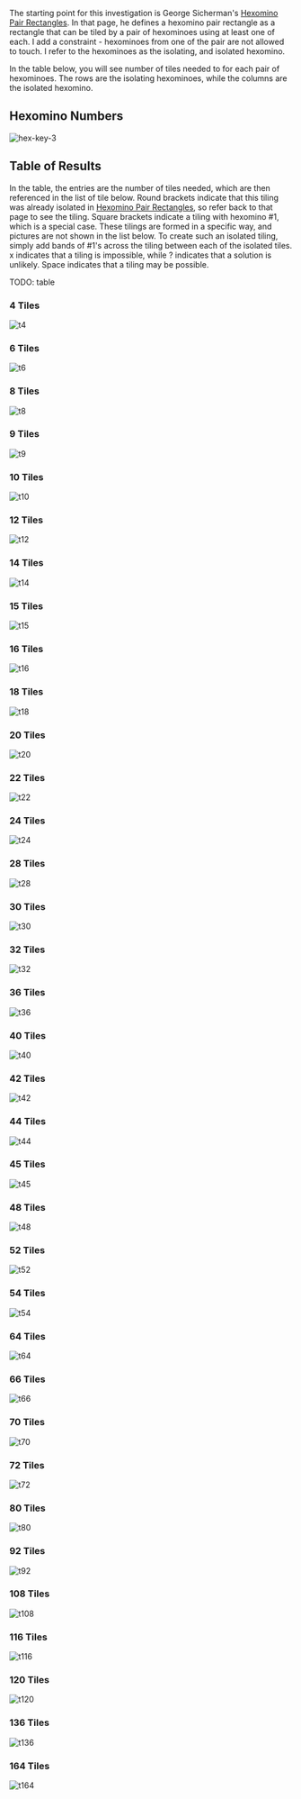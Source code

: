 The starting point for this investigation is George Sicherman's [Hexomino Pair Rectangles](https://sicherman.net/n6rect2/index.html). In that page, he defines a hexomino pair rectangle as a rectangle that can be tiled by a pair of hexominoes using at least one of each. I add a constraint - hexominoes from one of the pair are not allowed to touch. I refer to the hexominoes as the isolating, and isolated hexomino.

In the table below, you will see number of tiles needed to for each pair of hexominoes. The rows are the isolating hexominoes, while the columns are the isolated hexomino.

## Hexomino Numbers 

![hex-key-3](/assets/images/2025-05-08/hex-key-3.png "hex-key-3")

## Table of Results

In the table, the entries are the number of tiles needed, which are then referenced in the list of tile below. Round brackets indicate that this tiling was already isolated in [Hexomino Pair Rectangles](https://sicherman.net/n6rect2/index.html), so refer back to that page to see the tiling. Square brackets indicate a tiling with hexomino #1, which is a special case. These tilings are formed in a specific way, and pictures are not shown in the list below. To create such an isolated tiling, simply add bands of #1's across the tiling between each of the isolated tiles. x indicates that a tiling is impossible, while ? indicates that a solution is unlikely. Space indicates that a tiling may be possible. 

TODO: table

### 4 Tiles
![t4](/assets/images/2025-05-08/t4.png "t4")


### 6 Tiles
![t6](/assets/images/2025-05-08/t6.png "t6")


### 8 Tiles
![t8](/assets/images/2025-05-08/t8.png "t8")


### 9 Tiles
![t9](/assets/images/2025-05-08/t9.png "t9")


### 10 Tiles
![t10](/assets/images/2025-05-08/t10.png "t10")


### 12 Tiles
![t12](/assets/images/2025-05-08/t12.png "t12")


### 14 Tiles
![t14](/assets/images/2025-05-08/t14.png "t14")


### 15 Tiles
![t15](/assets/images/2025-05-08/t15.png "t15")


### 16 Tiles
![t16](/assets/images/2025-05-08/t16.png "t16")


### 18 Tiles
![t18](/assets/images/2025-05-08/t18.png "t18")


### 20 Tiles
![t20](/assets/images/2025-05-08/t20.png "t20")


### 22 Tiles
![t22](/assets/images/2025-05-08/t22.png "t22")


### 24 Tiles
![t24](/assets/images/2025-05-08/t24.png "t24")


### 28 Tiles
![t28](/assets/images/2025-05-08/t28.png "t28")


### 30 Tiles
![t30](/assets/images/2025-05-08/t30.png "t30")


### 32 Tiles
![t32](/assets/images/2025-05-08/t32.png "t32")


### 36 Tiles
![t36](/assets/images/2025-05-08/t36.png "t36")


### 40 Tiles
![t40](/assets/images/2025-05-08/t40.png "t40")


### 42 Tiles
![t42](/assets/images/2025-05-08/t42.png "t42")


### 44 Tiles
![t44](/assets/images/2025-05-08/t44.png "t44")


### 45 Tiles
![t45](/assets/images/2025-05-08/t45.png "t45")


### 48 Tiles
![t48](/assets/images/2025-05-08/t48.png "t48")


### 52 Tiles
![t52](/assets/images/2025-05-08/t52.png "t52")


### 54 Tiles
![t54](/assets/images/2025-05-08/t54.png "t54")


### 64 Tiles
![t64](/assets/images/2025-05-08/t64.png "t64")


### 66 Tiles
![t66](/assets/images/2025-05-08/t66.png "t66")


### 70 Tiles
![t70](/assets/images/2025-05-08/t70.png "t70")


### 72 Tiles
![t72](/assets/images/2025-05-08/t72.png "t72")


### 80 Tiles
![t80](/assets/images/2025-05-08/t80.png "t80")


### 92 Tiles
![t92](/assets/images/2025-05-08/t92.png "t92")


### 108 Tiles
![t108](/assets/images/2025-05-08/t108.png "t108")


### 116 Tiles
![t116](/assets/images/2025-05-08/t116.png "t116")


### 120 Tiles
![t120](/assets/images/2025-05-08/t120.png "t120")


### 136 Tiles
![t136](/assets/images/2025-05-08/t136.png "t136")


### 164 Tiles
![t164](/assets/images/2025-05-08/t164.png "t164")


